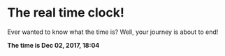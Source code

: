 # The real time clock!

Ever wanted to know what the time is? Well, your journey is about to end!

**The time is Dec 02, 2017, 18:04**